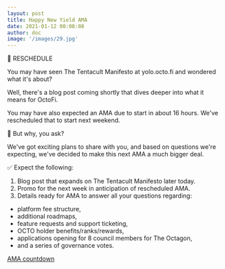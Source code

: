 ```yaml
---
layout: post
title: Happy New Yield AMA
date: 2021-01-12 00:08:08
author: doc
image: '/images/29.jpg'
---
```


📅 RESCHEDULE

You may have seen The Tentacult Manifesto at yolo.octo.fi and wondered what it's about?

Well, there's a blog post coming shortly that dives deeper into what it means for OctoFi.

You may have also expected an AMA due to start in about 16 hours. We've rescheduled that to start next weekend.

🤔 But why, you ask?

We've got exciting plans to share with you, and based on questions we're expecting, we've decided to make this next AMA a much bigger deal.

✅ Expect the following:

1. Blog post that expands on The Tentacult Manifesto later today.
2. Promo for the next week in anticipation of rescheduled AMA.
3. Details ready for AMA to answer all your questions regarding:

 - platform fee structure,
 - additional roadmaps,
 - feature requests and support ticketing,
 - OCTO holder benefits/ranks/rewards,
 - applications opening for 8 council members for The Octagon,
 - and a series of governance votes.

[AMA countdown](https://coinmarketcap.com/headlines/events/happy-new-yield-ama-octofi)
